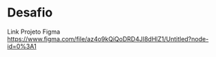 # Desafio

Link Projeto Figma
https://www.figma.com/file/az4o9kQiQoDRD4JI8dHlZ1/Untitled?node-id=0%3A1
